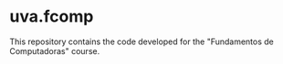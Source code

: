 # uva.fcomp
This repository contains the code developed for the "Fundamentos de Computadoras" course.
